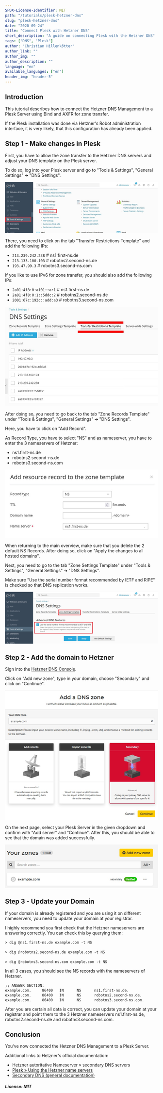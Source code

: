 ```yaml
---
SPDX-License-Identifier: MIT
path: "/tutorials/plesk-hetzner-dns"
slug: "plesk-hetzner-dns"
date: "2020-09-24"
title: "Connect Plesk with Hetzner DNS"
short_description: "A guide on connecting Plesk with the Hetzner DNS"
tags: ["DNS", "Plesk"]
author: "Christian Hillenkötter"
author_link: ""
author_img: ""
author_description: ""
language: "en"
available_languages: ["en"]
header_img: "header-5"
---
```


## Introduction

This tutorial describes how to connect the Hetzner DNS Management to a Plesk Server using Bind and AXFR for zone transfer.

If the Plesk installation was done via Hetzner's Robot administration interface, it is very likely, that this configuration has already been applied.

## Step 1 - Make changes in Plesk

First, you have to allow the zone transfer to the Hetzner DNS servers and adjust your DNS template on the Plesk server.

To do so, log into your Plesk server and go to "Tools & Settings", "General Settings" ➔ "DNS Settings".

![DNS settings](images/plesk-dns-settings.jpg)

There, you need to click on the tab "Transfer Restrictions Template" and add the following IPs:

* `213.239.242.238` # ns1.first-ns.de
* `213.133.100.103` # robotns2.second-ns.de
* `193.47.99.3`     # robotns3.second-ns.com

If you like to use IPv6 for zone transfer, you should also add the following IPs:

* `2a01:4f8:0:a101::a:1`  # ns1.first-ns.de
* `2a01:4f8:0:1::5ddc:2`  # robotns2.second-ns.de
* `2001:67c:192c::add:a3` # robotns3.second-ns.com

![Add IPs](images/plesk-ip.jpg)

After doing so, you need to go back to the tab "Zone Records Template" under "Tools & Settings", "General Settings" ➔ "DNS Settings".

Here, you have to click on "Add Record".

As Record Type, you have to select "NS" and as nameserver, you have to enter the 3 nameservers of Hetzner:

* ns1.first-ns.de
* robotns2.second-ns.de
* robotns3.second-ns.com

![Add nameservers](images/plesk-nameservers.jpg)

When returning  to the main overview, make sure that you delete the 2 default NS Records. After doing so, click on "Apply the changes to all hosted domains".

Next, you need to go to the tab "Zone Settings Template" under "Tools & Settings", "General Settings" ➔ "DNS Settings".

Make sure "Use the serial number format recommended by IETF and RIPE" is checked so that DNS replication works.

![Advanced DNS features](images/plesk-advanced-dns.jpg)

## Step 2 - Add the domain to Hetzner

Sign into the [Hetzner DNS Console](https://dns.hetzner.com/).

Click on "Add new zone", type in your domain, choose "Secondary" and click on "Continue".

![Add Zone](images/hetzner-dns-zone.jpg)

On the next page, select your Plesk Server in the given dropdown and confirm with "Add server" and "Continue". After this, you should be able to see that the domain was added successfully.

![Successfully added the domain](images/hetzner-dns-success.jpg)

## Step 3 - Update your Domain

If your domain is already registered and you are using it on different nameservers, you need to update your domain at your registrar.

I highly recommend you first check that the Hetzner nameservers are answering correctly. You can check this by querying them:

```dig
> dig @ns1.first-ns.de example.com -t NS

> dig @robotns2.second-ns.de example.com -t NS

> dig @robotns3.second-ns.com example.com -t NS
```

In all 3 cases, you should see the NS records with the nameservers of Hetzner.

```console
;; ANSWER SECTION:
example.com.     86400   IN      NS      ns1.first-ns.de.
example.com.     86400   IN      NS      robotns2.second-ns.de.
example.com.     86400   IN      NS      robotns3.second-ns.com.
```

After you are certain all data is correct, you can update your domain at your registrar and point them to the 3 Hetzner nameservers ns1.first-ns.de, robotns2.second-ns.de and robotns3.second-ns.com.

## Conclusion

You've now connected the Hetzner DNS Management to a Plesk Server.

Additional links to Hetzner's official documentation:

* [Hetzner autoritative Nameserver » secondary DNS servers](https://docs.hetzner.com/dns-console/dns/general/authoritative-name-servers/#secondary-dns-servers-old-name-servers-for-robot-customers)
* [Plesk » Using the Hetzner name servers](https://docs.hetzner.com/robot/dedicated-server/operating-systems/plesk/#using-the-hetzner-name-servers)
* [Secondary DNS (general documentation)](https://docs.hetzner.com/de/dns-console/dns/general/secondary--dns/)

##### License: MIT

<!--

Contributor's Certificate of Origin

By making a contribution to this project, I certify that:

(a) The contribution was created in whole or in part by me and I have
    the right to submit it under the license indicated in the file; or

(b) The contribution is based upon previous work that, to the best of my
    knowledge, is covered under an appropriate license and I have the
    right under that license to submit that work with modifications,
    whether created in whole or in part by me, under the same license
    (unless I am permitted to submit under a different license), as
    indicated in the file; or

(c) The contribution was provided directly to me by some other person
    who certified (a), (b) or (c) and I have not modified it.

(d) I understand and agree that this project and the contribution are
    public and that a record of the contribution (including all personal
    information I submit with it, including my sign-off) is maintained
    indefinitely and may be redistributed consistent with this project
    or the license(s) involved.

Signed-off-by: Christian Hillenkötter

-->
